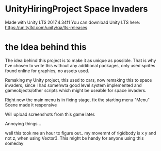 # UnityHiringProject Space Invaders

 Made with Unity LTS 2017.4.34f1
 You can download Unity LTS here: https://unity3d.com/unity/qa/lts-releases
 
 # the Idea behind this
 
 The idea behind this project is to make it as unique as possible. That is why I've chosen to write this without any additional packages, only used sprites found online for graphics, no assets used.

Remaking my Unity project, this used to cars, now remaking this to space invaders, since I had somehwta good level system implemented and gameobjects/other scripts which might be useable for space invaders.


Right now the main menu is in fixing stage, fix the starting menu "Menu" Scene made it responsive



Will upload screenshots from this game later.


Annoying things... 

well this took me an hour to figure out.. my movemnt of rigidbody is x y and not z, when using Vector3. This might be handy for anyone using this someday
